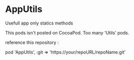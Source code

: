 # AppUtils
Usefull app only statics methods

This pods isn't posted on CocoaPod. Too many 'Utils' pods.

reference this repository :

pod 'AppUtils', :git => 'https://your/repoURL/repoName.git'
